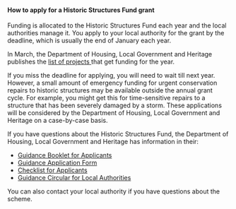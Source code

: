 ####  **How to apply for a Historic Structures Fund grant**

Funding is allocated to the Historic Structures Fund each year and the local
authorities manage it. You apply to your local authority for the grant by the
deadline, which is usually the end of January each year.

In March, the Department of Housing, Local Government and Heritage publishes
the [ list of projects
](https://www.gov.ie/pdf/?file=https://assets.gov.ie/287925/370a2063-6991-46a4-aa96-3fadbc2e4280.pdf#page=null)
that get funding for the year.

If you miss the deadline for applying, you will need to wait till next year.
However, a small amount of emergency funding for urgent conservation repairs
to historic structures may be available outside the annual grant cycle. For
example, you might get this for time-sensitive repairs to a structure that has
been severely damaged by a storm. These applications will be considered by the
Department of Housing, Local Government and Heritage on a case-by-case basis.

If you have questions about the Historic Structures Fund, the Department of
Housing, Local Government and Heritage has information in their:

  * [ Guidance Booklet for Applicants ](https://www.gov.ie/pdf/?file=https://assets.gov.ie/275233/1709f73c-aaa2-4285-9d41-611cecb1a5e9.pdf#page=null)
  * [ Guidance Application Form ](https://www.gov.ie/pdf/?file=https://assets.gov.ie/275231/9320af94-28f8-41f4-ac8c-ac5705b26434.pdf#page=null)
  * [ Checklist for Applicants ](https://assets.gov.ie/275234/4fb9e22c-283c-455d-914a-e77b6cce2292.pdf)
  * [ Guidance Circular for Local Authorities ](https://www.gov.ie/pdf/?file=https://assets.gov.ie/275230/f34a336c-e803-46d0-a81f-fc690968b1a8.pdf#page=null)

You can also contact your local authority if you have questions about the
scheme.
